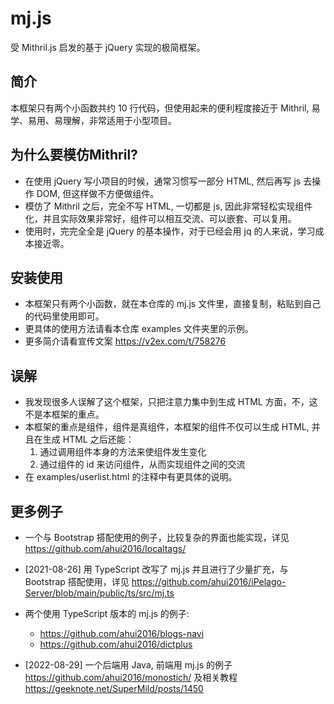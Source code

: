 # mj.js

受 Mithril.js 启发的基于 jQuery 实现的极简框架。

## 简介

本框架只有两个小函数共约 10 行代码，但使用起来的便利程度接近于 Mithril, 易学、易用、易理解，非常适用于小型项目。

## 为什么要模仿Mithril?

- 在使用 jQuery 写小项目的时候，通常习惯写一部分 HTML, 然后再写 js 去操作 DOM, 但这样做不方便做组件。
- 模仿了 Mithril 之后，完全不写 HTML, 一切都是 js, 因此非常轻松实现组件化，并且实际效果非常好，组件可以相互交流、可以嵌套、可以复用。
- 使用时，完完全全是 jQuery 的基本操作，对于已经会用 jq 的人来说，学习成本接近零。

## 安装使用

- 本框架只有两个小函数，就在本仓库的 mj.js 文件里，直接复制，粘贴到自己的代码里使用即可。
- 更具体的使用方法请看本仓库 examples 文件夹里的示例。
- 更多简介请看宣传文案 <https://v2ex.com/t/758276>

## 误解

- 我发现很多人误解了这个框架，只把注意力集中到生成 HTML 方面，不，这不是本框架的重点。
- 本框架的重点是组件，组件是真组件，本框架的组件不仅可以生成 HTML, 并且在生成 HTML 之后还能：
  1. 通过调用组件本身的方法来使组件发生变化
  2. 通过组件的 id 来访问组件，从而实现组件之间的交流
- 在 examples/userlist.html 的注释中有更具体的说明。

## 更多例子

- 一个与 Bootstrap 搭配使用的例子，比较复杂的界面也能实现，详见 <https://github.com/ahui2016/localtags/>
- [2021-08-26] 用 TypeScript 改写了 mj.js 并且进行了少量扩充，与 Bootstrap 搭配使用，详见 <https://github.com/ahui2016/iPelago-Server/blob/main/public/ts/src/mj.ts>

- 两个使用 TypeScript 版本的 mj.js 的例子:
  - <https://github.com/ahui2016/blogs-navi>
  - <https://github.com/ahui2016/dictplus>

- [2022-08-29] 一个后端用 Java, 前端用 mj.js 的例子 <https://github.com/ahui2016/monostich/> 及相关教程 <https://geeknote.net/SuperMild/posts/1450>

